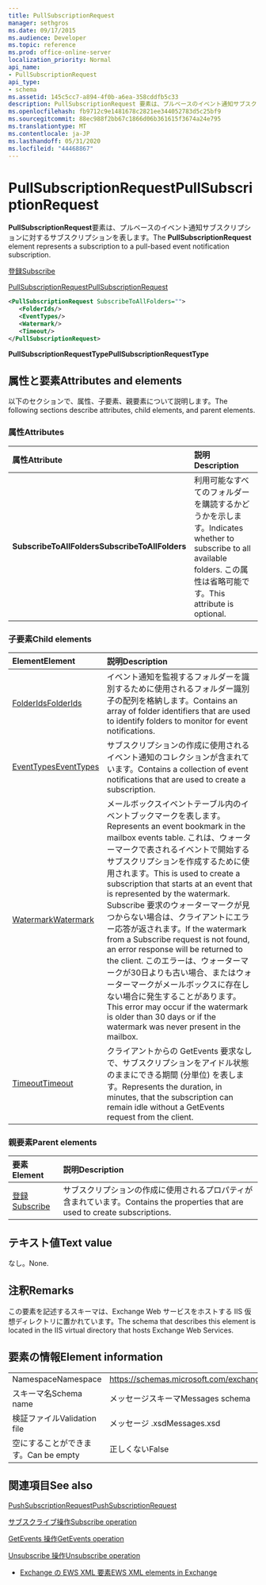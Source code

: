```yaml
---
title: PullSubscriptionRequest
manager: sethgros
ms.date: 09/17/2015
ms.audience: Developer
ms.topic: reference
ms.prod: office-online-server
localization_priority: Normal
api_name:
- PullSubscriptionRequest
api_type:
- schema
ms.assetid: 145c5cc7-a894-4f0b-a6ea-358cddfb5c33
description: PullSubscriptionRequest 要素は、プルベースのイベント通知サブスクリプションに対するサブスクリプションを表します。
ms.openlocfilehash: fb9712c9e1481678c2821ee344052783d5c25bf9
ms.sourcegitcommit: 88ec988f2bb67c1866d06b361615f3674a24e795
ms.translationtype: MT
ms.contentlocale: ja-JP
ms.lasthandoff: 05/31/2020
ms.locfileid: "44468867"
---
```

# <a name="pullsubscriptionrequest"></a><span data-ttu-id="b7789-103">PullSubscriptionRequest</span><span class="sxs-lookup"><span data-stu-id="b7789-103">PullSubscriptionRequest</span></span>

<span data-ttu-id="b7789-104">**PullSubscriptionRequest**要素は、プルベースのイベント通知サブスクリプションに対するサブスクリプションを表します。</span><span class="sxs-lookup"><span data-stu-id="b7789-104">The **PullSubscriptionRequest** element represents a subscription to a pull-based event notification subscription.</span></span> 
  
[<span data-ttu-id="b7789-105">登録</span><span class="sxs-lookup"><span data-stu-id="b7789-105">Subscribe</span></span>](subscribe.md)
  
[<span data-ttu-id="b7789-106">PullSubscriptionRequest</span><span class="sxs-lookup"><span data-stu-id="b7789-106">PullSubscriptionRequest</span></span>](pullsubscriptionrequest.md)
  
```XML
<PullSubscriptionRequest SubscribeToAllFolders="">
   <FolderIds/>
   <EventTypes/>
   <Watermark/>
   <Timeout/>
</PullSubscriptionRequest>
```

 <span data-ttu-id="b7789-107">**PullSubscriptionRequestType**</span><span class="sxs-lookup"><span data-stu-id="b7789-107">**PullSubscriptionRequestType**</span></span>
## <a name="attributes-and-elements"></a><span data-ttu-id="b7789-108">属性と要素</span><span class="sxs-lookup"><span data-stu-id="b7789-108">Attributes and elements</span></span>

<span data-ttu-id="b7789-109">以下のセクションで、属性、子要素、親要素について説明します。</span><span class="sxs-lookup"><span data-stu-id="b7789-109">The following sections describe attributes, child elements, and parent elements.</span></span>
  
### <a name="attributes"></a><span data-ttu-id="b7789-110">属性</span><span class="sxs-lookup"><span data-stu-id="b7789-110">Attributes</span></span>

|<span data-ttu-id="b7789-111">**属性**</span><span class="sxs-lookup"><span data-stu-id="b7789-111">**Attribute**</span></span>|<span data-ttu-id="b7789-112">**説明**</span><span class="sxs-lookup"><span data-stu-id="b7789-112">**Description**</span></span>|
|:-----|:-----|
|<span data-ttu-id="b7789-113">**SubscribeToAllFolders**</span><span class="sxs-lookup"><span data-stu-id="b7789-113">**SubscribeToAllFolders**</span></span> <br/> |<span data-ttu-id="b7789-114">利用可能なすべてのフォルダーを購読するかどうかを示します。</span><span class="sxs-lookup"><span data-stu-id="b7789-114">Indicates whether to subscribe to all available folders.</span></span> <span data-ttu-id="b7789-115">この属性は省略可能です。</span><span class="sxs-lookup"><span data-stu-id="b7789-115">This attribute is optional.</span></span>  <br/> |
   
### <a name="child-elements"></a><span data-ttu-id="b7789-116">子要素</span><span class="sxs-lookup"><span data-stu-id="b7789-116">Child elements</span></span>

|<span data-ttu-id="b7789-117">**Element**</span><span class="sxs-lookup"><span data-stu-id="b7789-117">**Element**</span></span>|<span data-ttu-id="b7789-118">**説明**</span><span class="sxs-lookup"><span data-stu-id="b7789-118">**Description**</span></span>|
|:-----|:-----|
|[<span data-ttu-id="b7789-119">FolderIds</span><span class="sxs-lookup"><span data-stu-id="b7789-119">FolderIds</span></span>](folderids.md) <br/> |<span data-ttu-id="b7789-120">イベント通知を監視するフォルダーを識別するために使用されるフォルダー識別子の配列を格納します。</span><span class="sxs-lookup"><span data-stu-id="b7789-120">Contains an array of folder identifiers that are used to identify folders to monitor for event notifications.</span></span>  <br/> |
|[<span data-ttu-id="b7789-121">EventTypes</span><span class="sxs-lookup"><span data-stu-id="b7789-121">EventTypes</span></span>](eventtypes.md) <br/> |<span data-ttu-id="b7789-122">サブスクリプションの作成に使用されるイベント通知のコレクションが含まれています。</span><span class="sxs-lookup"><span data-stu-id="b7789-122">Contains a collection of event notifications that are used to create a subscription.</span></span>  <br/> |
|[<span data-ttu-id="b7789-123">Watermark</span><span class="sxs-lookup"><span data-stu-id="b7789-123">Watermark</span></span>](watermark.md) <br/> |<span data-ttu-id="b7789-124">メールボックスイベントテーブル内のイベントブックマークを表します。</span><span class="sxs-lookup"><span data-stu-id="b7789-124">Represents an event bookmark in the mailbox events table.</span></span> <span data-ttu-id="b7789-125">これは、ウォーターマークで表されるイベントで開始するサブスクリプションを作成するために使用されます。</span><span class="sxs-lookup"><span data-stu-id="b7789-125">This is used to create a subscription that starts at an event that is represented by the watermark.</span></span> <span data-ttu-id="b7789-126">Subscribe 要求のウォーターマークが見つからない場合は、クライアントにエラー応答が返されます。</span><span class="sxs-lookup"><span data-stu-id="b7789-126">If the watermark from a Subscribe request is not found, an error response will be returned to the client.</span></span> <span data-ttu-id="b7789-127">このエラーは、ウォーターマークが30日よりも古い場合、またはウォーターマークがメールボックスに存在しない場合に発生することがあります。</span><span class="sxs-lookup"><span data-stu-id="b7789-127">This error may occur if the watermark is older than 30 days or if the watermark was never present in the mailbox.</span></span>  <br/> |
|[<span data-ttu-id="b7789-128">Timeout</span><span class="sxs-lookup"><span data-stu-id="b7789-128">Timeout</span></span>](timeout.md) <br/> |<span data-ttu-id="b7789-129">クライアントからの GetEvents 要求なしで、サブスクリプションをアイドル状態のままにできる期間 (分単位) を表します。</span><span class="sxs-lookup"><span data-stu-id="b7789-129">Represents the duration, in minutes, that the subscription can remain idle without a GetEvents request from the client.</span></span>  <br/> |
   
### <a name="parent-elements"></a><span data-ttu-id="b7789-130">親要素</span><span class="sxs-lookup"><span data-stu-id="b7789-130">Parent elements</span></span>

|<span data-ttu-id="b7789-131">**要素**</span><span class="sxs-lookup"><span data-stu-id="b7789-131">**Element**</span></span>|<span data-ttu-id="b7789-132">**説明**</span><span class="sxs-lookup"><span data-stu-id="b7789-132">**Description**</span></span>|
|:-----|:-----|
|[<span data-ttu-id="b7789-133">登録</span><span class="sxs-lookup"><span data-stu-id="b7789-133">Subscribe</span></span>](subscribe.md) <br/> |<span data-ttu-id="b7789-134">サブスクリプションの作成に使用されるプロパティが含まれています。</span><span class="sxs-lookup"><span data-stu-id="b7789-134">Contains the properties that are used to create subscriptions.</span></span>  <br/> |
   
## <a name="text-value"></a><span data-ttu-id="b7789-135">テキスト値</span><span class="sxs-lookup"><span data-stu-id="b7789-135">Text value</span></span>

<span data-ttu-id="b7789-136">なし。</span><span class="sxs-lookup"><span data-stu-id="b7789-136">None.</span></span>
  
## <a name="remarks"></a><span data-ttu-id="b7789-137">注釈</span><span class="sxs-lookup"><span data-stu-id="b7789-137">Remarks</span></span>

<span data-ttu-id="b7789-138">この要素を記述するスキーマは、Exchange Web サービスをホストする IIS 仮想ディレクトリに置かれています。</span><span class="sxs-lookup"><span data-stu-id="b7789-138">The schema that describes this element is located in the IIS virtual directory that hosts Exchange Web Services.</span></span>
  
## <a name="element-information"></a><span data-ttu-id="b7789-139">要素の情報</span><span class="sxs-lookup"><span data-stu-id="b7789-139">Element information</span></span>

|||
|:-----|:-----|
|<span data-ttu-id="b7789-140">Namespace</span><span class="sxs-lookup"><span data-stu-id="b7789-140">Namespace</span></span>  <br/> |https://schemas.microsoft.com/exchange/services/2006/messages  <br/> |
|<span data-ttu-id="b7789-141">スキーマ名</span><span class="sxs-lookup"><span data-stu-id="b7789-141">Schema name</span></span>  <br/> |<span data-ttu-id="b7789-142">メッセージスキーマ</span><span class="sxs-lookup"><span data-stu-id="b7789-142">Messages schema</span></span>  <br/> |
|<span data-ttu-id="b7789-143">検証ファイル</span><span class="sxs-lookup"><span data-stu-id="b7789-143">Validation file</span></span>  <br/> |<span data-ttu-id="b7789-144">メッセージ .xsd</span><span class="sxs-lookup"><span data-stu-id="b7789-144">Messages.xsd</span></span>  <br/> |
|<span data-ttu-id="b7789-145">空にすることができます。</span><span class="sxs-lookup"><span data-stu-id="b7789-145">Can be empty</span></span>  <br/> |<span data-ttu-id="b7789-146">正しくない</span><span class="sxs-lookup"><span data-stu-id="b7789-146">False</span></span>  <br/> |
   
## <a name="see-also"></a><span data-ttu-id="b7789-147">関連項目</span><span class="sxs-lookup"><span data-stu-id="b7789-147">See also</span></span>



[<span data-ttu-id="b7789-148">PushSubscriptionRequest</span><span class="sxs-lookup"><span data-stu-id="b7789-148">PushSubscriptionRequest</span></span>](pushsubscriptionrequest.md)
  
[<span data-ttu-id="b7789-149">サブスクライブ操作</span><span class="sxs-lookup"><span data-stu-id="b7789-149">Subscribe operation</span></span>](subscribe-operation.md)
  
[<span data-ttu-id="b7789-150">GetEvents 操作</span><span class="sxs-lookup"><span data-stu-id="b7789-150">GetEvents operation</span></span>](getevents-operation.md)
  
[<span data-ttu-id="b7789-151">Unsubscribe 操作</span><span class="sxs-lookup"><span data-stu-id="b7789-151">Unsubscribe operation</span></span>](unsubscribe-operation.md)


- [<span data-ttu-id="b7789-152">Exchange の EWS XML 要素</span><span class="sxs-lookup"><span data-stu-id="b7789-152">EWS XML elements in Exchange</span></span>](ews-xml-elements-in-exchange.md)

